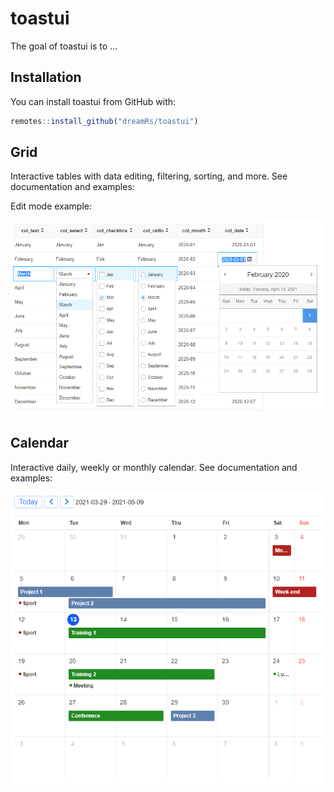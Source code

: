 # toastui

<!-- badges: start -->
<!-- badges: end -->

The goal of toastui is to ...

## Installation

You can install toastui from GitHub with:

``` r
remotes::install_github("dreamRs/toastui")
```

## Grid

Interactive tables with data editing, filtering, sorting, and more. See documentation and examples:



Edit mode example:

![](man/figures/grid-edit.png)


## Calendar

Interactive daily, weekly or monthly calendar. See documentation and examples:

![](man/figures/calendar.png)


